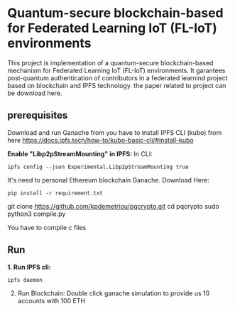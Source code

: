 #  Quantum-secure blockchain-based for Federated Learning IoT (FL-IoT) environments
This project is implementation of a quantum-secure blockchain-based mechanism for Federated Learning IoT (FL-IoT) environments.
It garantees post-quantum authentication of contributors in a federated learnind project based on blockchain and IPFS technology. the paper related to project can be download here.



## prerequisites
Download and run Ganache  from 
you have to install IPFS CLI (kubo) from here https://docs.ipfs.tech/how-to/kubo-basic-cli/#install-kubo

**Enable "Libp2pStreamMounting" in IPFS:**
In CLI:
```
ipfs config --json Experimental.Libp2pStreamMounting true
```


It's need to personal Ethereum blockchain Ganache. Download Here:   


```
pip install -r requirement.txt
```

git clone https://github.com/kpdemetriou/pqcrypto.git
cd pqcrypto
sudo python3 compile.py

You have to compile c files

## Run

**1. Run IPFS cli:**

```
ipfs daemon
```
2. Run Blockchain: 
Double click ganache simulation to provide us 10 accounts with 100 ETH

